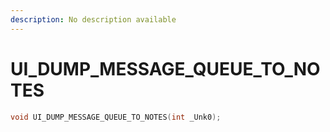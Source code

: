 ```yaml
---
description: No description available 
---
```


# UI_DUMP_MESSAGE_QUEUE_TO_NOTES

```cpp
void UI_DUMP_MESSAGE_QUEUE_TO_NOTES(int _Unk0);
```
